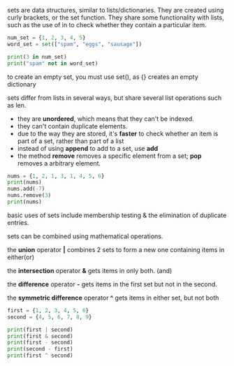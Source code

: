 sets are data structures, similar to lists/dictionaries. They are created using curly brackets, or the set function. They share some functionality with lists, such as the use of in to check whether they contain a particular item.

```python
num_set = {1, 2, 3, 4, 5}
word_set = set(["spam", "eggs", "sausage"])

print(3 in num_set)
print("spam" not in word_set)
```

to create an empty set, you must use set(), as {} creates an empty dictionary

sets differ from lists in several ways, but share several list operations such as len.

-   they are **unordered**, which means that they can't be indexed.
-   they can't contain duplicate elements.
-   due to the way they are stored, it's **faster** to check whether an item is part of a set, rather than part of a list
-   instead of using **append** to add to a set, use **add**
-   the method **remove** removes a specific element from a set; **pop** removes a arbitrary element.

```python
nums = {1, 2, 1, 3, 1, 4, 5, 6}
print(nums)
nums.add(-7)
nums.remove(3)
print(nums)
```

basic uses of sets include membership testing & the elimination of duplicate entries.

sets can be combined using mathematical operations.

the **union** operator **|** combines 2 sets to form a new one containing items in either(or)

the **intersection** operator **&** gets items in only both. (and)

the **difference** operator **\-** gets items in the first set but not in the second.

the **symmetric difference** operator **^** gets items in either set, but not both

```python
first = {1, 2, 3, 4, 5, 6}
second = {4, 5, 6, 7, 8, 9}

print(first | second)
print(first & second)
print(first - second)
print(second - first)
print(first ^ second)
```
